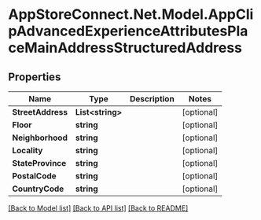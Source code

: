# AppStoreConnect.Net.Model.AppClipAdvancedExperienceAttributesPlaceMainAddressStructuredAddress

## Properties

Name | Type | Description | Notes
------------ | ------------- | ------------- | -------------
**StreetAddress** | **List&lt;string&gt;** |  | [optional] 
**Floor** | **string** |  | [optional] 
**Neighborhood** | **string** |  | [optional] 
**Locality** | **string** |  | [optional] 
**StateProvince** | **string** |  | [optional] 
**PostalCode** | **string** |  | [optional] 
**CountryCode** | **string** |  | [optional] 

[[Back to Model list]](../README.md#documentation-for-models) [[Back to API list]](../README.md#documentation-for-api-endpoints) [[Back to README]](../README.md)

